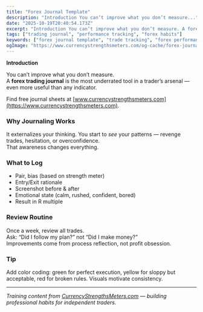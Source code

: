 ```yaml
---
title: "Forex Journal Template"
description: "Introduction You can’t improve what you don’t measure..."
date: "2025-10-19T20:40:54.173Z"
excerpt: "Introduction You can’t improve what you don’t measure. A forex trading journal is the most underrated tool in a trader’s arsenal — even more useful than any indicator. Find free journal sheets at [www.currencystrengthsmeters.com](https://www.currencystrengthsmeters.com). Why Journaling Works It externalizes your thinking. You start to *see* your patterns — revenge trades,..."
tags: ["trading journal", "performance tracking", "forex habits"]
keywords: ["forex journal template", "trade tracking", "forex performance analysis", "trading review process", "trader self improvement"]
ogImage: "https://www.currencystrengthsmeters.com/og-cache/forex-journal-template.jpg"
---
```

**Introduction**

You can’t improve what you don’t measure.  
A **forex trading journal** is the most underrated tool in a trader’s arsenal — even more useful than any indicator.

Find free journal sheets at [www.currencystrengthsmeters.com](https://www.currencystrengthsmeters.com).

### Why Journaling Works

It externalizes your thinking. You start to *see* your patterns — revenge trades, hesitation, or overconfidence.  
That awareness changes everything.

### What to Log

- Pair, bias (based on strength meter)  
- Entry/Exit rationale  
- Screenshot before & after  
- Emotional state (calm, rushed, confident, bored)  
- Result in R multiple

### Review Routine

Once a week, review all trades.  
Ask: “Did I follow my plan?” not “Did I make money?”  
Improvements come from process reflection, not profit obsession.

### Tip

Add color coding: green for perfect execution, yellow for sloppy but acceptable, red for broken rules. Visuals motivate consistency.

---

*Training content from [CurrencyStrengthsMeters.com](https://www.currencystrengthsmeters.com) — building professional habits for independent traders.*
